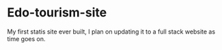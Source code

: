 # Edo-tourism-site
My first statis site ever built, I plan on updating it to a full stack website as time goes on.

